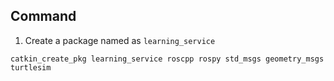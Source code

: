 ## Command

1. Create a package named as `learning_service`

```
catkin_create_pkg learning_service roscpp rospy std_msgs geometry_msgs turtlesim
```







